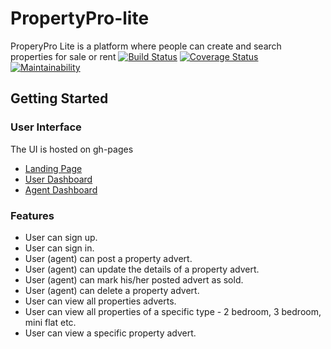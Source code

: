 # PropertyPro-lite
ProperyPro Lite is a platform where people can create and search properties for sale or rent
[![Build Status](https://travis-ci.org/emmanuelnwankwo/PropertyPro-lite.svg?branch=develop)](https://travis-ci.org/emmanuelnwankwo/PropertyPro-lite) [![Coverage Status](https://coveralls.io/repos/github/emmanuelnwankwo/PropertyPro-lite/badge.svg?branch=develop)](https://coveralls.io/github/emmanuelnwankwo/PropertyPro-lite?branch=develop) [![Maintainability](https://api.codeclimate.com/v1/badges/a9d51b8fa32df9caaa10/maintainability)](https://codeclimate.com/github/emmanuelnwankwo/PropertyPro-lite/maintainability)

## Getting Started

### User Interface
The UI is hosted on gh-pages
* [Landing Page](https://emmanuelnwankwo.github.io/PropertyPro-lite/UI/index)
* [User Dashboard](https://emmanuelnwankwo.github.io/PropertyPro-lite/UI/user)
* [Agent Dashboard](https://emmanuelnwankwo.github.io/PropertyPro-lite/UI/agent)

### Features
- User can sign up.
- User can sign in.
- User (agent) can post a property advert.
- User (agent) can update the details of a property advert.
- User (agent) can mark his/her posted advert as sold.
- User (agent) can delete a property advert.
- User can view all properties adverts.
- User can view all properties of a specific type - 2 bedroom, 3 bedroom, mini flat etc.
- User can view a specific property advert.